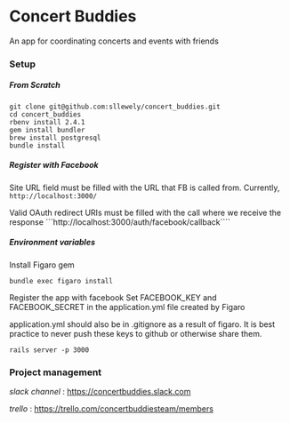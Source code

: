 # Concert Buddies

An app for coordinating concerts and events with friends

### Setup

##### From Scratch

```
git clone git@github.com:sllewely/concert_buddies.git
cd concert_buddies
rbenv install 2.4.1
gem install bundler
brew install postgresql
bundle install
```

##### Register with Facebook

Site URL field must be filled with the URL that FB is called from.  Currently,
```http://localhost:3000/```

Valid OAuth redirect URIs must be filled with the call where we receive the response
```http://localhost:3000/auth/facebook/callback````

##### Environment variables

Install Figaro gem
```
bundle exec figaro install
```

Register the app with facebook
Set FACEBOOK_KEY and FACEBOOK_SECRET in the application.yml file created by Figaro

application.yml should also be in .gitignore as a result of figaro.  It is best practice to never push these keys to github or otherwise share them.


```
rails server -p 3000
```

### Project management

*slack channel* : https://concertbuddies.slack.com

*trello* : https://trello.com/concertbuddiesteam/members

